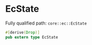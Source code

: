 # EcState

Fully qualified path: `core::ec::EcState`

```rust
#[derive(Drop)]
pub extern type EcState
```


